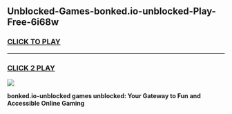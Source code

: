 
## Unblocked-Games-bonked.io-unblocked-Play-Free-6i68w
<h3>
<a href="https://premium76.site?title=bonked.io-unblocked&ref=23A">CLICK TO PLAY</a></h3>
<hr>

<h3>
<a href="https://premium76.site?title=bonked.io-unblocked&ref=23A">CLICK 2 PLAY</a>
  
</h3>

<a href="https://premium76.site?title=bonked.io-unblocked&ref=23A"><img src="https://clearcache.store/games.png"></a>


**bonked.io-unblocked games unblocked: Your Gateway to Fun and Accessible Online Gaming**
